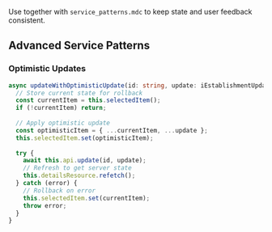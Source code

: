 Use together with `service_patterns.mdc` to keep state and user feedback consistent.

## Advanced Service Patterns

### Optimistic Updates
```typescript
async updateWithOptimisticUpdate(id: string, update: iEstablishmentUpdate): Promise<void> {
  // Store current state for rollback
  const currentItem = this.selectedItem();
  if (!currentItem) return;
  
  // Apply optimistic update
  const optimisticItem = { ...currentItem, ...update };
  this.selectedItem.set(optimisticItem);
  
  try {
    await this.api.update(id, update);
    // Refresh to get server state
    this.detailsResource.refetch();
  } catch (error) {
    // Rollback on error
    this.selectedItem.set(currentItem);
    throw error;
  }
}
```

